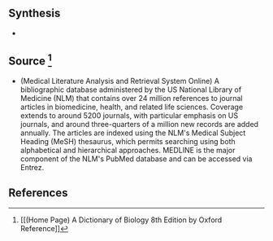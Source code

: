 ## Synthesis
- 
## Source [^1]
- (Medical Literature Analysis and Retrieval System Online) A bibliographic database administered by the US National Library of Medicine (NLM) that contains over 24 million references to journal articles in biomedicine, health, and related life sciences. Coverage extends to around 5200 journals, with particular emphasis on US journals, and around three-quarters of a million new records are added annually. The articles are indexed using the NLM's Medical Subject Heading (MeSH) thesaurus, which permits searching using both alphabetical and hierarchical approaches. MEDLINE is the major component of the NLM's PubMed database and can be accessed via Entrez.
## References

[^1]: [[(Home Page) A Dictionary of Biology 8th Edition by Oxford Reference]]